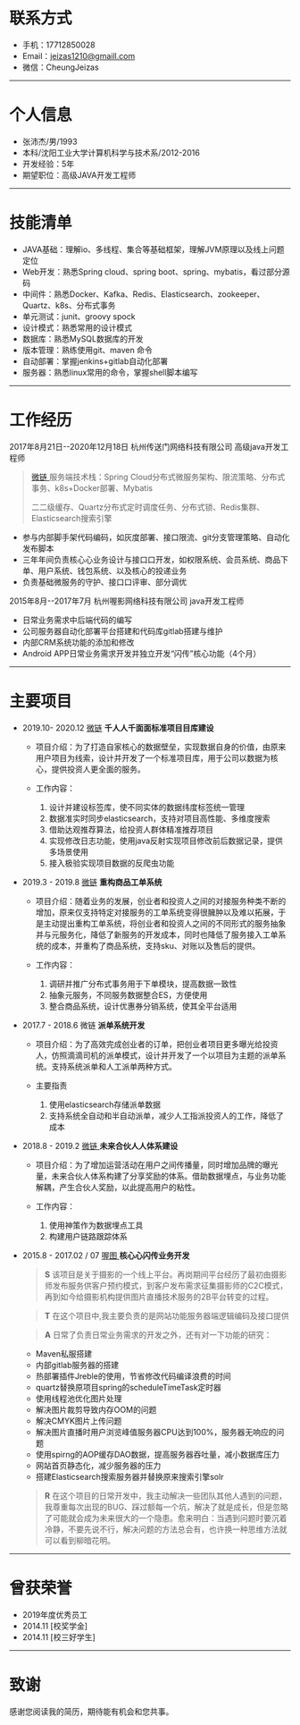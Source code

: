 # 联系方式
* 手机：17712850028
* Email：jeizas1210@gmaill.com
* 微信：CheungJeizas

---

# 个人信息
* 张沛杰/男/1993
* 本科/沈阳工业大学计算机科学与技术系/2012-2016
* 开发经验：5年
* 期望职位：高级JAVA开发工程师

---

# 技能清单
* JAVA基础：理解io、多线程、集合等基础框架，理解JVM原理以及线上问题定位
* Web开发：熟悉Spring cloud、spring boot、spring、mybatis，看过部分源码
* 中间件：熟悉Docker、Kafka、Redis、Elasticsearch、zookeeper、Quartz、k8s、分布式事务
* 单元测试：junit、groovy spock
* 设计模式：熟悉常用的设计模式
* 数据库：熟悉MySQL数据库的开发
* 版本管理：熟练使用git、maven 命令
* 自动部署：掌握jenkins+gitlab自动化部署
* 服务器：熟悉linux常用的命令，掌握shell脚本编写

---
# 工作经历

2017年8月21日--2020年12月18日 杭州传送门网络科技有限公司 高级java开发工程师

> [微链 ](http://www.welian.com/)服务端技术栈：Spring Cloud分布式微服务架构、限流策略、分布式事务、k8s+Docker部署、Mybatis
>
> ⼆二级缓存、Quartz分布式定时调度任务、分布式锁、Redis集群、Elasticsearch搜索引擎

- 参与内部脚手架代码编码，如灰度部署、接口限流、git分支管理策略、自动化发布脚本
- 三年年间负责核⼼心业务设计与接⼝口开发，如权限系统、会员系统、商品下单、用户系统、钱包系统、以及核心的投递业务
- 负责基础微服务的守护、接⼝口评审、部分调优

2015年8月--2017年7月 杭州喔影网络科技有限公司 java开发工程师

- 日常业务需求中后端代码的编写
- 公司服务器自动化部署平台搭建和代码库gitlab搭建与维护
- 内部CRM系统功能的添加和修改
- Android APP日常业务需求开发并独立开发“闪传”核心功能（4个月）

---

# 主要项目

* 2019.10-  2020.12 [微链](http://www.welian.com/) **千⼈人千⾯面标准项⽬目库建设**

  - 项⽬介绍：为了打造⾃家核⼼的数据壁垒，实现数据⾃身的价值，由原来⽤户项⽬为线索，设计并开发了⼀个标准项⽬库，⽤于公司以数据为核⼼，提供投资⼈更全⾯的服务。

  - ⼯作内容：
    1. 设计并建设标签库，使不同实体的数据纬度标签统⼀管理
    2. 数据准实时同步elasticsearch，⽀持对项⽬⾼性能、多维度搜索
    3. 借助达观推荐算法，给投资⼈群体精准推荐项⽬
    4. 实现修改⽇志功能，使⽤java反射实现项⽬修改前后数据记录，提供多场景使⽤
    5. 接⼊极验实现项⽬数据的反爬⾍功能

* 2019.3 - 2019.8 [微链](http://www.welian.com/) **重构商品工单系统**

  - 项⽬介绍：随着业务的发展，创业者和投资⼈之间的对接服务种类不断的增加，原来仅⽀持特定对接服务的⼯单系统变得很臃肿以及难以拓展，于是主动提出重构⼯单系统，将创业者和投资⼈之间的不同形式的服务抽象并与元服务化，降低了新服务的开发成本，同时也降低了服务接⼊⼯单系统的成本，并重构了商品系统，⽀持sku、对账以及售后的提供。

  - ⼯作内容：
    1. 调研并推⼴分布式事务⽤于下单模块，提⾼数据⼀致性
    2. 抽象元服务，不同服务数据整合ES，⽅便使⽤
    3. 整合商品系统，设计优惠券分销系统，使其全平台适用

* 2017.7 - 2018.6 微链 **派单系统开发**

  - 项⽬介绍：为了⾼效完成创业者的订单，把创业者项⽬更多曝光给投资⼈，仿照滴滴司机的派单模式，设计并开发了⼀个以项⽬为主题的派单系统。⽀持系统派单和⼈⼯派单两种⽅式。

  - 主要指责
    1. 使⽤elasticsearch存储派单数据
    2. ⽀持系统全⾃动和半⾃动派单，减少人工指派投资人的工作，降低了成本

* 2018.8 - 2019.2 [微链 ](http://www.welian.com/)**未来合伙⼈人体系建设**

  - 项⽬介绍：为了增加运营活动在⽤户之间传播量，同时增加品牌的曝光量，未来合伙⼈体系构建了分享奖励的体系。借助数据埋点，与业务功能解耦，产⽣合伙⼈奖励，以此提⾼⽤户的粘性。

  - ⼯作内容：
    1. 使⽤神策作为数据埋点⼯具
    2. 构建⽤户链路跟踪体系

* 2015.8 - 2017.02 / 07 [喔图 ](http://www.alltuu.com/)**核⼼心闪传业务开发**

	> **S** 该项目是关于摄影的一个线上平台。再岗期间平台经历了最初由摄影师发布服务供客户预约模式，到客户发布需求征集摄影师的C2C模式，再到如今给摄影机构提供图片直播技术服务的2B平台转变的过程。
	
	> **T** 在这个项目中,我主要负责的是网站功能服务器端逻辑编码及接口提供
	
	> **A** 日常了负责日常业务需求的开发之外，还有对一下功能的研究：
	* Maven私服搭建
	* 内部gitlab服务器的搭建
	* 热部署插件Jreble的使用，节省修改代码编译浪费的时间
	* quartz替换原项目spring的scheduleTimeTask定时器
	* 使用线程池优化图片处理
	* 解决图片裁剪导致内存OOM的问题
	* 解决CMYK图片上传问题
	* 解决图片直播时用户浏览峰值服务器CPU达到100%，服务器无响应的问题
	* 使用spirng的AOP缓存DAO数据，提高服务器吞吐量，减小数据库压力
	* 网站首页静态化，减少服务器的压力
	* 搭建Elasticsearch搜索服务器并替换原来搜索引擎solr	   
	> **R** 在这个项目的日常开发中，我主动解决一些团队其他人遇到的问题，我尊重每次出现的BUG、踩过额每一个坑，解决了就是成长，但是忽略了可能就会成为未来很大的一个隐患。愈来明白：当遇到问题时要沉着冷静，不要先说不行，解决问题的方法总会有，也许换一种思维方法就可以看到柳暗花明。

---

# 曾获荣誉

* 2019年度优秀员工
* 2014.11 [校奖学金] 
* 2014.11 [校三好学生]

---

# 致谢
感谢您阅读我的简历，期待能有机会和您共事。